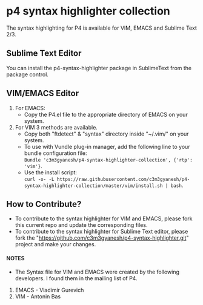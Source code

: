 # p4 syntax highlighter collection 
The syntax highlighting for P4 is available for VIM, EMACS and Sublime Text 2/3. 

## Sublime Text Editor
You can install the p4-syntax-highlighter package in SublimeText from the package control.

## VIM/EMACS Editor
1. For EMACS:
      - Copy the P4.el file to the appropriate directory of EMACS on your system.  
2. For VIM 3 methods are available.
      - Copy both "ftdetect" & "syntax" directory inside "~/.vim/" on your system.
      - To use with Vundle plug-in manager, add the following line to your bundle configuration file:  
        ```Bundle 'c3m3gyanesh/p4-syntax-highlighter-collection', {'rtp': 'vim'}```.
      - Use the install script:  
        ```curl -o- -L https://raw.githubusercontent.com/c3m3gyanesh/p4-syntax-highlighter-collection/master/vim/install.sh | bash```.

## How to Contribute? 
* To contribute to the syntax highlighter for VIM and EMACS, please fork this current repo and update the corresponding files. 
* To contribute to the syntax highlighter for Sublime Text editor, please fork the "https://github.com/c3m3gyanesh/p4-syntax-highlighter.git" project and make your changes.

#### NOTES
* The Syntax file for VIM and EMACS were created by the following developers. I found them in the mailing list of P4.

1. EMACS - Vladimir Gurevich
2. VIM   - Antonin Bas
